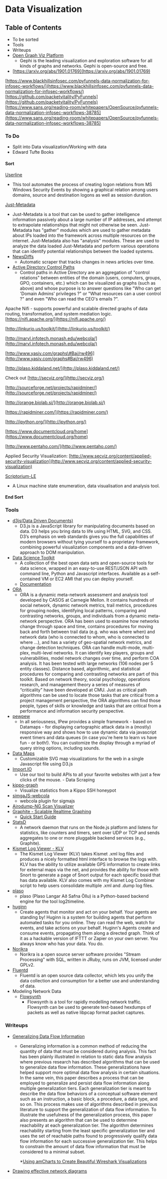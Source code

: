 # Data Visualization

## Table of Contents

* To be sorted
* Tools
* Writeups
* [Open Graph Viz Platform](https://gephi.org/)
  * Gephi is the leading visualization and exploration software for all kinds of graphs and networks. Gephi is open-source and free.
* [https://arxiv.org/abs/1901.01769](https://arxiv.org/abs/1901.01769)

[https://www.blackhillsinfosec.com/pyfunnels-data-normalization-for-infosec-workflows/](https://www.blackhillsinfosec.com/pyfunnels-data-normalization-for-infosec-workflows/) [https://github.com/packetvitality/PyFunnels](https://github.com/packetvitality/PyFunnels) [https://www.sans.org/reading-room/whitepapers/OpenSource/pyfunnels-data-normalization-infosec-workflows-38785](https://www.sans.org/reading-room/whitepapers/OpenSource/pyfunnels-data-normalization-infosec-workflows-38785)

### To Do

* Split into Data visualization/Working with data
* Edward Tufte Books

#### Sort

[Userline](https://github.com/THIBER-ORG/userline)

* This tool automates the process of creating logon relations from MS Windows Security Events by showing a graphical relation among users domains, source and destination logons as well as session duration.

[Just-Metadata](https://github.com/ChrisTruncer/Just-Metadata)

* Just-Metadata is a tool that can be used to gather intelligence information passively about a large number of IP addresses, and attempt to extrapolate relationships that might not otherwise be seen. Just-Metadata has "gather" modules which are used to gather metadata about IPs loaded into the framework across multiple resources on the internet. Just-Metadata also has "analysis" modules. These are used to analyze the data loaded Just-Metadata and perform various operations that can identify potential relationships between the loaded systems.
* [NewsDiffs](https://github.com/ecprice/newsdiffs)
  * Automatic scraper that tracks changes in news articles over time.
* [Active Directory Control Paths](https://github.com/ANSSI-FR/AD-control-paths)
  * Control paths in Active Directory are an aggregation of "control relations" between entities of the domain \(users, computers, groups, GPO, containers, etc.\) which can be visualized as graphs \(such as above\) and whose purpose is to answer questions like "Who can get 'Domain Admins' privileges ?" or "What resources can a user control ?" and even "Who can read the CEO's emails ?".

Apache Nifi - supports powerful and scalable directed graphs of data routing, transformation, and system mediation logic. [https://nifi.apache.org/](https://nifi.apache.org/)

[http://linkurio.us/toolkit/](http://linkurio.us/toolkit/)

[http://marvl.infotech.monash.edu/webcola/](http://marvl.infotech.monash.edu/webcola/)

[http://www.yasiv.com/graphs\#Bai/rw496](http://www.yasiv.com/graphs#Bai/rw496)

[http://plaso.kiddaland.net/](http://plaso.kiddaland.net/)

Check out [http://secviz.org/](http://secviz.org/)

[http://sourceforge.net/projects/rapidminer/](http://sourceforge.net/projects/rapidminer/)

[http://orange.biolab.si/](http://orange.biolab.si/)

[https://rapidminer.com/](https://rapidminer.com/)

[http://ipython.org/](http://ipython.org/)

[https://www.documentcloud.org/home](https://www.documentcloud.org/home)

[http://www.pentaho.com/](http://www.pentaho.com/)

Applied Security Visualization: [http://www.secviz.org/content/applied-security-visualization](http://www.secviz.org/content/applied-security-visualization)

[Scriptorium-LE](https://github.com/imifos/Scriptorium-LE/)

* A Linux machine state enumeration, data visualisation and analysis tool.

#### End Sort

### Tools

* [d3js\(Data Driven Documents\)](http://d3js.org/)
  * D3.js is a JavaScript library for manipulating documents based on data. D3 helps you bring data to life using HTML, SVG, and CSS. D3’s emphasis on web standards gives you the full capabilities of modern browsers without tying yourself to a proprietary framework, combining powerful visualization components and a data-driven approach to DOM manipulation. 
* [Data Science Toolkit](https://github.com/petewarden/dstk)
  * A collection of the best open data sets and open-source tools for data science, wrapped in an easy-to-use REST/JSON API with command line, Python and Javascript interfaces. Available as a self-contained VM or EC2 AMI that you can deploy yourself.
  * [Documentation](http://www.datasciencetoolkit.org/developerdocs)
* [ORA](http://www.casos.cs.cmu.edu/projects/ora/)
  * ORA is a dynamic meta-network assessment and analysis tool developed by CASOS at Carnegie Mellon.  It contains hundreds of social network, dynamic network metrics, trail metrics, procedures for grouping nodes, identifying local patterns, comparing and contrasting networks, groups, and individuals from a dynamic meta-network perspective. ORA has been used to examine how networks change through space and time,  contains procedures for moving back and forth between trail data \(e.g. who was where when\) and network data \(who is connected to whom,  who is connected to where …\),  and has a variety of geo-spatial network metrics, and change detection techniques. ORA can handle multi-mode, multi-plex, multi-level networks.  It can identify key players, groups and vulnerabilities, model network changes over time, and perform COA analysis.  It has been tested with large networks \(106 nodes per 5 entity classes\). Distance based, algorithmic, and statistical procedures for comparing and contrasting networks are part of this toolkit.  Based on network theory, social psychology, operations research, and management theory a series of measures of “criticality” have been developed at CMU.  Just as critical path algorithms can be used to locate those tasks that are critical from a project management perspective, the ORA algorithms can find those people, types of skills or knowledge and tasks that are critical from a performance and information security perspective. 
* [pewpew](https://github.com/hrbrmstr/pewpew)
  * In all seriousness, IPew provides a simple framework - based on Datamaps - for displaying cartographic attack data in a \(mostly\) responsive way and shows how to use dynamic data via javascript event timers and data queues \(in case you're here to learn vs have fun - or both!\). You can customize the display through a myriad of query string options, including sounds.
* [Data Maps](https://datamaps.github.io/)
  * Customizable SVG map visualizations for the web in a single Javascript file using D3.js
* [Import.IO](https://import.io/)
  * Use our tool to build APIs to all your favorite websites with just a few clicks of the mouse.  - Data Scraping
* [kippo-graph](https://github.com/ikoniaris/kippo-graph)
  * Visualize statistics from a Kippo SSH honeypot 
* [simgaJS-webcola](https://github.com/qinfchen/sigmajs-webcola)
  * webcola plugin for sigmajs 
* [Airodump-NG Scan Visualizer](http://hackoftheday.securitytube.net/2015/03/airodump-ng-scan-visualizer-ver-01.html)    
* [Graphite - Scalable Realtime Graphing](http://graphite.wikidot.com/start) 
  * [Quick Start Guide](http://graphite.wikidot.com/quickstart-guide)
* [StatsD](https://github.com/etsy/statsd/)
  * A network daemon that runs on the Node.js platform and listens for statistics, like counters and timers, sent over UDP or TCP and sends aggregates to one or more pluggable backend services \(e.g., Graphite\).
* [Kismet Log Viewer - KLV](http://mindflip.org/klv/)
  * The Kismet Log Viewer \(KLV\) takes Kismet .xml log files and produces a nicely formatted html interface to browse the logs with. KLV has the ability to utilize available GPS information to create links for external maps via the net, and provides the ability for those with Snort to generate a page of Snort output for each specific bssid that has data available. KLV also comes with my Kismet Log Combiner script to help users consolidate multiple .xml and .dump log files.
* [plaso](https://github.com/log2timeline/plaso)
  * plaso \(Plaso Langar Að Safna Öllu\) is a Python-based backend engine for the tool log2timeline. 
* [huginn](https://github.com/huginn/huginn)
  * Create agents that monitor and act on your behalf. Your agents are standing by! Huginn is a system for building agents that perform automated tasks for you online. They can read the web, watch for events, and take actions on your behalf. Huginn's Agents create and consume events, propagating them along a directed graph. Think of it as a hackable version of IFTTT or Zapier on your own server. You always know who has your data. You do.
* [Norikra](http://norikra.github.io/)
  * Norikra is a open source server software provides "Stream Processing" with SQL, written in JRuby, runs on JVM, licensed under GPLv2.
* [Fluentd](https://www.fluentd.org/architecture)
  * Fluentd is an open source data collector, which lets you unify the data collection and consumption for a better use and understanding of data.
* Modeling Network Data
  * [Flowsynth](https://github.com/secureworks/Flowsynth)
    * Flowsynth is a tool for rapidly modelling network traffic. Flowsynth can be used to generate text-based hexdumps of packets as well as native libpcap format packet captures.

### Writeups

* [Generalizing Data Flow Information](http://uninformed.org/?v=all&a=34&t=sumry)
  * Generalizing information is a common method of reducing the quantity of data that must be considered during analysis. This fact has been plainly illustrated in relation to static data flow analysis where previous research has described algorithms that can be used to generalize data flow information. These generalizations have helped support more optimal data flow analysis in certain situations. In the same vein, this paper describes a process that can be employed to generalize and persist data flow information along multiple generalization tiers. Each generalization tier is meant to describe the data flow behaviors of a conceptual software element such as an instruction, a basic block, a procedure, a data type, and so on. This process makes use of algorithms described in previous literature to support the generalization of data flow information. To illustrate the usefulness of the generalization process, this paper also presents an algorithm that can be used to determine reachability at each generalization tier. The algorithm determines reachability starting from the least specific generalization tier and uses the set of reachable paths found to progressively qualify data flow information for each successive generalization tier. This helps to constrain the amount of data flow information that must be considered to a minimal subset. 

    \*[Using amCharts to Create Beautiful Wireshark Visualizations](http://www.thevisiblenetwork.com/2015/03/19/using-amcharts-to-create-beautiful-wireshark-visualizations/)
* [Drawing effective network diagrams](https://www.auvik.com/media/blog/effective-network-diagrams/)

